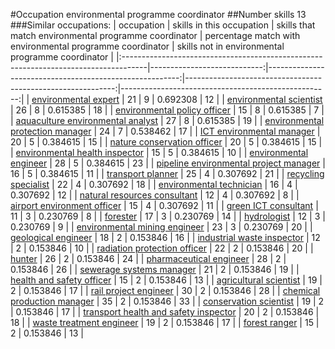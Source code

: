 #Occupation environmental programme coordinator
##Number skills 13
###Similar occupations:
| occupation                                                                          |   skills in this occupation |   skills that match environmental programme coordinator |   percentage match with environmental programme coordinator |   skills not in environmental programme coordinator |
|:------------------------------------------------------------------------------------|----------------------------:|--------------------------------------------------------:|------------------------------------------------------------:|----------------------------------------------------:|
| [environmental expert](environmental_expert.md)                                     |                          21 |                                                       9 |                                                    0.692308 |                                                  12 |
| [environmental scientist](environmental_scientist.md)                               |                          26 |                                                       8 |                                                    0.615385 |                                                  18 |
| [environmental policy officer](environmental_policy_officer.md)                     |                          15 |                                                       8 |                                                    0.615385 |                                                   7 |
| [aquaculture environmental analyst](aquaculture_environmental_analyst.md)           |                          27 |                                                       8 |                                                    0.615385 |                                                  19 |
| [environmental protection manager](environmental_protection_manager.md)             |                          24 |                                                       7 |                                                    0.538462 |                                                  17 |
| [ICT environmental manager](ICT_environmental_manager.md)                           |                          20 |                                                       5 |                                                    0.384615 |                                                  15 |
| [nature conservation officer](nature_conservation_officer.md)                       |                          20 |                                                       5 |                                                    0.384615 |                                                  15 |
| [environmental health inspector](environmental_health_inspector.md)                 |                          15 |                                                       5 |                                                    0.384615 |                                                  10 |
| [environmental engineer](environmental_engineer.md)                                 |                          28 |                                                       5 |                                                    0.384615 |                                                  23 |
| [pipeline environmental project manager](pipeline_environmental_project_manager.md) |                          16 |                                                       5 |                                                    0.384615 |                                                  11 |
| [transport planner](transport_planner.md)                                           |                          25 |                                                       4 |                                                    0.307692 |                                                  21 |
| [recycling specialist](recycling_specialist.md)                                     |                          22 |                                                       4 |                                                    0.307692 |                                                  18 |
| [environmental technician](environmental_technician.md)                             |                          16 |                                                       4 |                                                    0.307692 |                                                  12 |
| [natural resources consultant](natural_resources_consultant.md)                     |                          12 |                                                       4 |                                                    0.307692 |                                                   8 |
| [airport environment officer](airport_environment_officer.md)                       |                          15 |                                                       4 |                                                    0.307692 |                                                  11 |
| [green ICT consultant](green_ICT_consultant.md)                                     |                          11 |                                                       3 |                                                    0.230769 |                                                   8 |
| [forester](forester.md)                                                             |                          17 |                                                       3 |                                                    0.230769 |                                                  14 |
| [hydrologist](hydrologist.md)                                                       |                          12 |                                                       3 |                                                    0.230769 |                                                   9 |
| [environmental mining engineer](environmental_mining_engineer.md)                   |                          23 |                                                       3 |                                                    0.230769 |                                                  20 |
| [geological engineer](geological_engineer.md)                                       |                          18 |                                                       2 |                                                    0.153846 |                                                  16 |
| [industrial waste inspector](industrial_waste_inspector.md)                         |                          12 |                                                       2 |                                                    0.153846 |                                                  10 |
| [radiation protection officer](radiation_protection_officer.md)                     |                          22 |                                                       2 |                                                    0.153846 |                                                  20 |
| [hunter](hunter.md)                                                                 |                          26 |                                                       2 |                                                    0.153846 |                                                  24 |
| [pharmaceutical engineer](pharmaceutical_engineer.md)                               |                          28 |                                                       2 |                                                    0.153846 |                                                  26 |
| [sewerage systems manager](sewerage_systems_manager.md)                             |                          21 |                                                       2 |                                                    0.153846 |                                                  19 |
| [health and safety officer](health_and_safety_officer.md)                           |                          15 |                                                       2 |                                                    0.153846 |                                                  13 |
| [agricultural scientist](agricultural_scientist.md)                                 |                          19 |                                                       2 |                                                    0.153846 |                                                  17 |
| [rail project engineer](rail_project_engineer.md)                                   |                          30 |                                                       2 |                                                    0.153846 |                                                  28 |
| [chemical production manager](chemical_production_manager.md)                       |                          35 |                                                       2 |                                                    0.153846 |                                                  33 |
| [conservation scientist](conservation_scientist.md)                                 |                          19 |                                                       2 |                                                    0.153846 |                                                  17 |
| [transport health and safety inspector](transport_health_and_safety_inspector.md)   |                          20 |                                                       2 |                                                    0.153846 |                                                  18 |
| [waste treatment engineer](waste_treatment_engineer.md)                             |                          19 |                                                       2 |                                                    0.153846 |                                                  17 |
| [forest ranger](forest_ranger.md)                                                   |                          15 |                                                       2 |                                                    0.153846 |                                                  13 |
